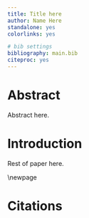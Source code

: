 ```yaml
---
title: Title here
author: Name Here
standalone: yes
colorlinks: yes

# bib settings
bibliography: main.bib
citeproc: yes
---
```


# Abstract

Abstract here.

# Introduction

Rest of paper here.

\newpage

# Citations
